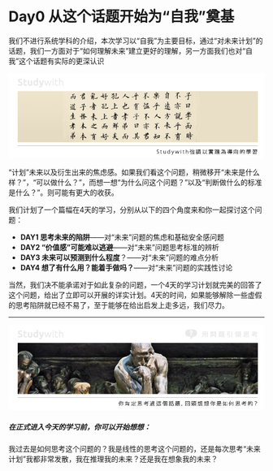 # Day0 从这个话题开始为“自我”奠基

我们不进行系统学科的介绍，本次学习以“自我”为主要目标，通过“对未来计划”的话题，我们一方面对于“如何理解未来”建立更好的理解，另一方面我们也对“自我”这个话题有实际的更深认识

![](/assets/1.jpg)

“计划”未来以及衍生出来的焦虑感。如果我们看这个问题，稍微移开“未来是什么样？”，“可以做什么？”，而想一想“为什么问这个问题？”以及“判断做什么的标准是什么？”。则可能有更大的收获。

我们计划了一个篇幅在4天的学习，分别从以下的四个角度来和你一起探讨这个问题：

* **DAY1 思考未来的陷阱**——对“未来”问题的焦虑和基础安全感问题
* **DAY2 “价值感”可能难以逃避**——对“未来”问题思考标准的辨析
* **DAY3 未来可以预测到什么程度**？——对“未来”问题的难点分析
* **DAY4 想了有什么用？能着手做吗？**——对“未来”问题的实践性讨论

当然，我们决不能承诺对于如此复杂的问题，一个4天的学习计划就完美的回答了这个问题，给出了立即可以开展的详实计划。4天的时间，如果能够解除一些虚假的思考陷阱就已经不易了，至于能够在给出启发上走多远，我们尽力。

---

![](/assets/3.jpg)

##### 在正式进入今天的学习前，你可以开始想想：

我过去是如何思考这个问题的？我是线性的思考这个问题的，还是每次思考“未来计划”我都非常发散，我在推理我的未来？还是我在想象我的未来？